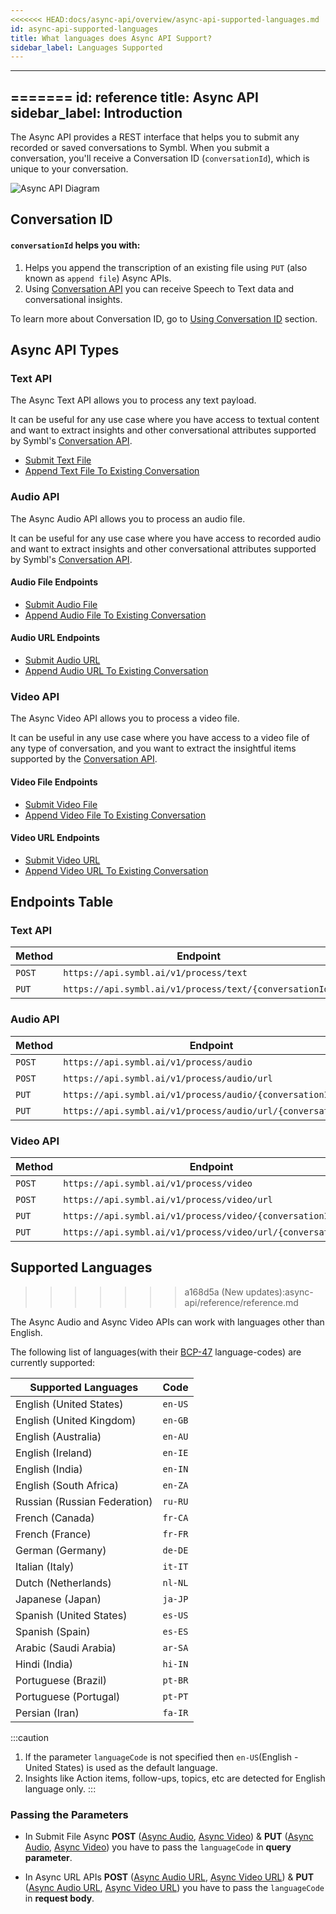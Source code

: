 ```yaml
---
<<<<<<< HEAD:docs/async-api/overview/async-api-supported-languages.md
id: async-api-supported-languages
title: What languages does Async API Support?
sidebar_label: Languages Supported
---
```


---
=======
id: reference
title: Async API 
sidebar_label: Introduction
---

The Async API provides a REST interface that helps you to submit any recorded or saved conversations to Symbl. When you submit a conversation, you'll receive a Conversation ID (`conversationId`), which is unique to your conversation.

![Async API Diagram](/img/asyncDiagram.png)

## Conversation ID

#### `conversationId` helps you with:

1. Helps you append the transcription of an existing file using `PUT` (also known as `append file`)  Async APIs.  
2. Using [Conversation API](/docs/conversation-api/introduction) you can receive Speech to Text data and conversational insights.

To learn more about Conversation ID, go to [Using Conversation ID](/docs/api-reference/getting-started#using-conversation-id) section. 

## Async API Types

### Text API

The Async Text API allows you to process any text payload.

It can be useful for any use case where you have access to textual content and want to extract insights and other conversational attributes supported by Symbl's [Conversation API](/docs/conversation-api/introduction).

* [Submit Text File](/docs/async-api/overview/text/post-text)
* [Append Text File To Existing Conversation](/docs/async-api/overview/text/put-text)


### Audio API

The Async Audio API allows you to process an audio file.

It can be useful for any use case where you have access to recorded audio and want to extract insights and other conversational attributes supported by Symbl's [Conversation API](/docs/conversation-api/introduction).

#### Audio File Endpoints

* [Submit Audio File](/docs/async-api/overview/audio/post-audio)
* [Append Audio File To Existing Conversation](/docs/async-api/overview/audio/post-audio)

#### Audio URL Endpoints

* [Submit Audio URL](/docs/async-api/overview/audio/post-audio-url)
* [Append Audio URL To Existing Conversation](/docs/async-api/overview/audio/put-audio-url)

### Video API

The Async Video API allows you to process a video file.

It can be useful in any use case where you have access to a video file of any type of conversation, and you want to extract the insightful items supported by the [Conversation API](/docs/conversation-api/introduction).

#### Video File Endpoints

* [Submit Video File](/docs/async-api/overview/video/post-video)
* [Append Video File To Existing Conversation](/docs/async-api/overview/video/post-video)

#### Video URL Endpoints

* [Submit Video URL](/docs/async-api/overview/video/post-video-url)
* [Append Video URL To Existing Conversation](/docs/async-api/overview/video/put-video-url)

## Endpoints Table

### Text API

| Method | Endpoint | |
|--------|----------|-|
|`POST` | `https://api.symbl.ai/v1/process/text` | [Reference](/docs/async-api/overview/text/post-text)
|`PUT` | `https://api.symbl.ai/v1/process/text/{conversationId}` | [Reference](/docs/async-api/overview/text/put-text)


### Audio API

| Method | Endpoint | |
|--------|----------|-|
|`POST` | `https://api.symbl.ai/v1/process/audio` | [Reference](/docs/async-api/overview/audio/post-audio)
|`POST` | `https://api.symbl.ai/v1/process/audio/url` | [Reference](/docs/async-api/overview/audio/post-audio-url)
|`PUT` | `https://api.symbl.ai/v1/process/audio/{conversationId}` | [Reference](/docs/async-api/overview/audio/put-audio)
|`PUT` | `https://api.symbl.ai/v1/process/audio/url/{conversationId}` | [Reference](/docs/async-api/overview/audio/put-audio-url)


### Video API

| Method | Endpoint | |
|--------|----------|-|
|`POST` | `https://api.symbl.ai/v1/process/video` | [Reference](/docs/async-api/overview/video/post-video)
|`POST` | `https://api.symbl.ai/v1/process/video/url` | [Reference](/docs/async-api/overview/video/post-video-url)
|`PUT` | `https://api.symbl.ai/v1/process/video/{conversationId}` | [Reference](/docs/async-api/overview/video/put-video)
|`PUT` | `https://api.symbl.ai/v1/process/video/url/{conversationId}` | [Reference](/docs/async-api/overview/video/put-video-url)

## Supported Languages
>>>>>>> a168d5a (New updates):async-api/reference/reference.md

The Async Audio and Async Video APIs can work with languages other than English.

The following list of languages(with their [BCP-47](https://en.wikipedia.org/wiki/IETF_language_tag) language-codes) are currently supported:

 | Supported Languages          | Code    |
 |------------------------------|---------|
 | English (United States)      | `en-US` |
 | English (United Kingdom)     | `en-GB` |
 | English (Australia)          | `en-AU` |
 | English (Ireland)            | `en-IE` |
 | English (India)              | `en-IN` |
 | English (South Africa)       | `en-ZA` |
 | Russian (Russian Federation) | `ru-RU` |
 | French (Canada)              | `fr-CA` |
 | French (France)              | `fr-FR` |
 | German (Germany)             | `de-DE` |
 | Italian (Italy)              | `it-IT` |
 | Dutch (Netherlands)          | `nl-NL` |
 | Japanese (Japan)             | `ja-JP` |
 | Spanish (United States)      | `es-US` |
 | Spanish (Spain)              | `es-ES` |
 | Arabic (Saudi Arabia)        | `ar-SA` |
 | Hindi (India)                | `hi-IN` |
 | Portuguese (Brazil)          | `pt-BR` |
 | Portuguese (Portugal)        | `pt-PT` |
 | Persian (Iran)               | `fa-IR` |   



:::caution
1. If the parameter `languageCode` is not specified then `en-US`(English - United States) is used as the default language.
2. Insights like Action items, follow-ups, topics, etc  are detected for English language only.
:::

### Passing the Parameters

* In Submit File Async **POST** ([Async Audio](/docs/async-api/overview/audio/post-audio), [Async Video](/docs/async-api/overview/video/post-video)) & **PUT** ([Async Audio](/docs/async-api/overview/audio/put-audio), [Async Video](/docs/async-api/overview/video/put-video)) you have to pass the `languageCode` in **query parameter**.  

* In Async URL APIs **POST** ([Async Audio URL](/docs/async-api/overview/audio/post-audio-url), [Async Video URL](/docs/async-api/overview/video/post-video-url)) & **PUT** ([Async Audio URL](/docs/async-api/overview/audio/put-audio-url), [Async Video URL](/docs/async-api/overview/video/put-video-url)) you have to pass the `languageCode` in **request body**.

<!--
:::info
Currently only the messages endpoint of Conversation API will return the transcribed data and insights will be return an empty array.
::: -->
